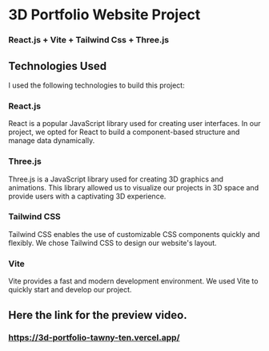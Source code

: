 # 3D Portfolio Website Project
### React.js + Vite + Tailwind Css + Three.js

## Technologies Used
I used the following technologies to build this project:

### React.js
React is a popular JavaScript library used for creating user interfaces. In our project, we opted for React to build a component-based structure and manage data dynamically.

### Three.js
Three.js is a JavaScript library used for creating 3D graphics and animations. This library allowed us to visualize our projects in 3D space and provide users with a captivating 3D experience.

### Tailwind CSS
Tailwind CSS enables the use of customizable CSS components quickly and flexibly. We chose Tailwind CSS to design our website's layout.

### Vite
Vite provides a fast and modern development environment. We used Vite to quickly start and develop our project.

## Here the link for the preview video.
### https://3d-portfolio-tawny-ten.vercel.app/








